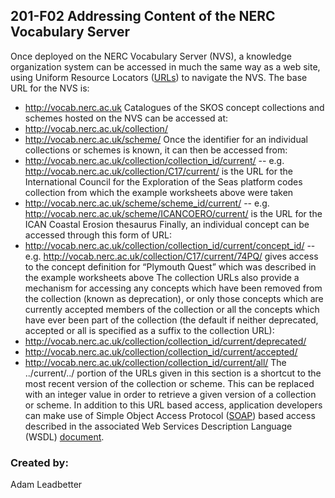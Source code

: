 ## 201-F02 Addressing Content of the NERC Vocabulary Server ##
Once deployed on the NERC Vocabulary Server (NVS), a knowledge organization system can be accessed in much the same way as a web site, using Uniform Resource Locators ([URLs][24]) to navigate the NVS. The base URL for the NVS is:
- http://vocab.nerc.ac.uk
Catalogues of the SKOS concept collections and schemes hosted on the NVS can be accessed at:
- http://vocab.nerc.ac.uk/collection/
- http://vocab.nerc.ac.uk/scheme/
Once the identifier for an individual collections or schemes is known, it can then be accessed from:
- http://vocab.nerc.ac.uk/collection/collection_id/current/
-- e.g. http://vocab.nerc.ac.uk/collection/C17/current/ is the URL for the International Council for the Exploration of the Seas platform codes collection from which the example worksheets above were taken
- http://vocab.nerc.ac.uk/scheme/scheme_id/current/
-- e.g. http://vocab.nerc.ac.uk/scheme/ICANCOERO/current/ is the URL for the ICAN Coastal Erosion thesaurus
Finally, an individual concept can be accessed through this form of URL:
- http://vocab.nerc.ac.uk/collection/collection_id/current/concept_id/
-- e.g. http://vocab.nerc.ac.uk/collection/C17/current/74PQ/ gives access to the concept definition for “Plymouth Quest” which was described in the example worksheets above
The collection URLs also provide a mechanism for accessing any concepts which have been removed from the collection (known as deprecation), or only those concepts which are currently accepted members of the collection or all the concepts which have ever been part of the collection (the default if neither deprecated, accepted or all is specified as a suffix to the collection URL):
- http://vocab.nerc.ac.uk/collection/collection_id/current/deprecated/
- http://vocab.nerc.ac.uk/collection/collection_id/current/accepted/
- http://vocab.nerc.ac.uk/collection/collection_id/current/all/
The ../current/../ portion of the URLs given in this section is a shortcut to the most recent version of the collection or scheme. This can be replaced with an integer value in order to retrieve a given version of a collection or scheme.
In addition to this URL based access, application developers can make use of Simple Object Access Protocol ([SOAP][25]) based access described in the associated Web Services Description Language (WSDL) [document][26]. 
### Created by: ###
Adam Leadbetter

[24]: http://en.wikipedia.org/wiki/Url 
[25]: http://en.wikipedia.org/wiki/SOAP 
[26]: http://vocab.nerc.ac.uk/vocab2.wsdl 